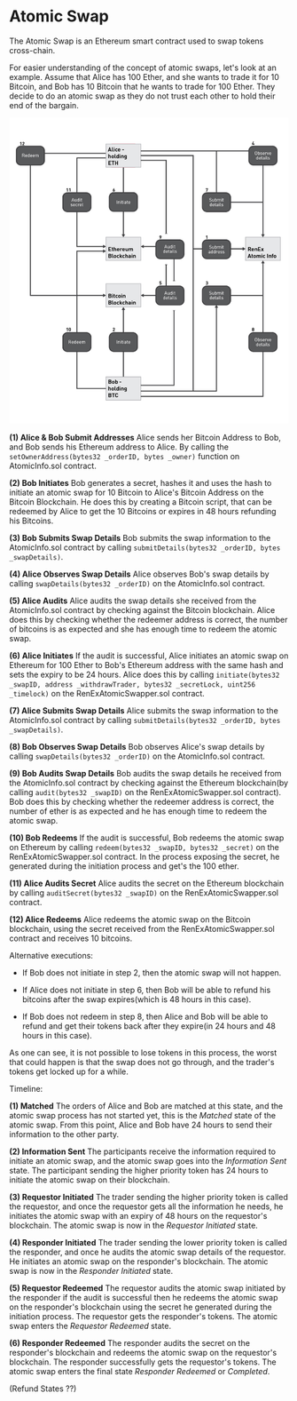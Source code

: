 # Atomic Swap

The Atomic Swap is an Ethereum smart contract used to swap tokens cross-chain.

For easier understanding of the concept of atomic swaps, let's look at an example. Assume that Alice has 100 Ether, and she wants to trade it for 10 Bitcoin, and Bob has 10 Bitcoin that he wants to trade for 100 Ether. They decide to do an atomic swap as they do not trust each other to hold their end of the bargain.

![Atomic Swap between ETH and BTC](./images/03-atomic-swapping-overview.jpg "Atomic Swap between ETH and BTC")

**(1) Alice & Bob Submit Addresses**
  Alice sends her Bitcoin Address to Bob, and Bob sends his Ethereum address to Alice. By calling the `setOwnerAddress(bytes32 _orderID, bytes _owner)` function on AtomicInfo.sol contract.


**(2) Bob Initiates**
  Bob generates a secret, hashes it and uses the hash to initiate an atomic swap for 10 Bitcoin to Alice's Bitcoin Address on the Bitcoin Blockchain. He does this by creating a Bitcoin script, that can be redeemed by Alice to get the 10 Bitcoins or expires in 48 hours refunding his Bitcoins.

**(3) Bob Submits Swap Details**
  Bob submits the swap information to the AtomicInfo.sol contract by calling `submitDetails(bytes32 _orderID, bytes _swapDetails)`.

**(4) Alice Observes Swap Details**
  Alice observes Bob's swap details by calling `swapDetails(bytes32 _orderID)` on the AtomicInfo.sol contract.

**(5) Alice Audits**
  Alice audits the swap details she received from the AtomicInfo.sol contract by checking against the Bitcoin blockchain. Alice does this by checking whether the redeemer address is correct, the number of bitcoins is as expected and she has enough time to redeem the atomic swap. 

**(6) Alice Initiates**
  If the audit is successful, Alice initiates an atomic swap on Ethereum for 100 Ether to Bob's Ethereum address with the same hash and sets the expiry to be 24 hours. Alice does this by calling `initiate(bytes32 _swapID, address _withdrawTrader, bytes32 _secretLock, uint256 _timelock)` on the RenExAtomicSwapper.sol contract.
  
**(7) Alice Submits Swap Details**
  Alice submits the swap information to the AtomicInfo.sol contract by calling `submitDetails(bytes32 _orderID, bytes _swapDetails)`.
  
**(8) Bob Observes Swap Details**
  Bob observes Alice's swap details by calling `swapDetails(bytes32 _orderID)` on the AtomicInfo.sol contract.

**(9) Bob Audits Swap Details**
    Bob audits the swap details he received from the AtomicInfo.sol contract by checking against the Ethereum blockchain(by calling `audit(bytes32 _swapID)` on the RenExAtomicSwapper.sol contract). Bob does this by checking whether the redeemer address is correct, the number of ether is as expected and he has enough time to redeem the atomic swap. 

**(10) Bob Redeems**
  If the audit is successful,  Bob redeems the atomic swap on Ethereum by calling `redeem(bytes32 _swapID, bytes32 _secret)` on the RenExAtomicSwapper.sol contract. In the process exposing the secret, he generated during the initiation process and get's the 100 ether.

**(11) Alice Audits Secret**
  Alice audits the secret on the Ethereum blockchain by calling `auditSecret(bytes32 _swapID)` on the RenExAtomicSwapper.sol contract. 
  
**(12) Alice Redeems**
  Alice redeems the atomic swap on the Bitcoin blockchain, using the secret received from the RenExAtomicSwapper.sol contract and receives 10 bitcoins.

Alternative executions:
* If Bob does not initiate in step 2, then the atomic swap will not happen.

* If Alice does not initiate in step 6, then Bob will be able to refund his bitcoins after the swap expires(which is 48 hours in this case). 

* If Bob does not redeem in step 8, then Alice and Bob will be able to refund and get their tokens back after they expire(in 24 hours and 48 hours in this case).

As one can see, it is not possible to lose tokens in this process, the worst that could happen is that the swap does not go through, and the trader's tokens get locked up for a while.

Timeline:

**(1) Matched**
The orders of Alice and Bob are matched at this state, and the atomic swap process has not started yet, this is the *Matched* state of the atomic swap. From this point, Alice and Bob have 24 hours to send their information to the other party.

**(2) Information Sent**
The participants receive the information required to initiate an atomic swap, and the atomic swap goes into the *Information Sent* state. The participant sending the higher priority token has 24 hours to initiate the atomic swap on their blockchain.

**(3) Requestor Initiated**
The trader sending the higher priority token is called the requestor, and once the requestor gets all the information he needs, he initiates the atomic swap with an expiry of 48 hours on the requestor's blockchain. The atomic swap is now in the *Requestor Initiated* state.

**(4) Responder Initiated**
The trader sending the lower priority token is called the responder, and once he audits the atomic swap details of the requestor.  He initiates an atomic swap on the responder's blockchain. The atomic swap is now in the *Responder Initiated* state.

**(5) Requestor Redeemed**
The requestor audits the atomic swap initiated by the responder if the audit is successful then he redeems the atomic swap on the responder's blockchain using the secret he generated during the initiation process. The requestor gets the responder's tokens. The atomic swap enters the *Requestor Redeemed* state.

**(6) Responder Redeemed**
The responder audits the secret on the responder's blockchain and redeems the atomic swap on the requestor's blockchain. The responder successfully gets the requestor's tokens. The atomic swap enters the final state *Responder Redeemed* or *Completed*.

(Refund States ??)







